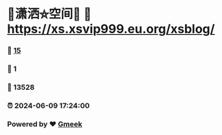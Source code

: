 # 🤠潇洒⛤空间🤠 :link: https://xs.xsvip999.eu.org/xsblog/ 
### :page_facing_up: [15](https://xs.xsvip999.eu.org/xsblog//tag.html) 
### :speech_balloon: 1 
### :hibiscus: 13528 
### :alarm_clock: 2024-06-09 17:24:00 
### Powered by :heart: [Gmeek](https://github.com/Meekdai/Gmeek)
